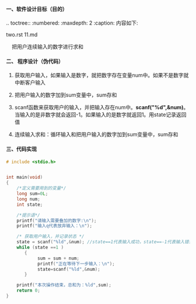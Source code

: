 #### 一、软件设计目标（目的）

.. toctree::
   :numbered:
   :maxdepth: 2
   :caption: 内容如下:

   two.rst
   11.md
   

    把用户连续输入的数字进行求和

#### 二、 程序设计（伪代码）

1. 获取用户输入，如果输入是数字，就把数字存在变量num中。如果不是数字就中断客户输入

2. 把用户输入的数字加到sum变量中，sum存和

3. scanf函数来获取用户的输入，并把输入存在num中。**scanf("%d",&num)**。当输入的是非数字就会返回-1。如果输入的是数字就返回1。用state记录返回值

4. 连续输入求和：循环输入和把用户输入的数字加到sum变量中，sum存和

#### 三、代码实现

```c
# include <stdio.h>


int main(void)
{
    /*定义需要用到的变量*/
    long sum=0L;
    long num;
    int state;

    /*提示语*/
    printf("请输入需要叠加的数字:\n");
    printf("输入q代表放弃输入：\n");

    /* 获取用户输入，并记录状态 */
    state = scanf("%ld",&num); //state==1代表输入成功，state==-1代表输入错误
    while (state ==1 )
       {
            sum = sum + num;
            printf("正在等待下一步输入：\n");
            state=scanf("%ld",&num);
       }

    printf("本次操作结束，总和为：%ld",sum);
    return 0;
}
```
